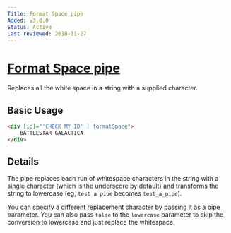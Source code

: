 ```yaml
---
Title: Format Space pipe
Added: v3.0.0
Status: Active
Last reviewed: 2018-11-27
---
```


# [Format Space pipe](../../../lib/core/pipes/format-space.pipe.ts "Defined in format-space.pipe.ts")

Replaces all the white space in a string with a supplied character.

## Basic Usage

<!-- {% raw %} -->

```HTML
<div [id]="'CHECK MY ID' | formatSpace">
    BATTLESTAR GALACTICA
</div>
```

<!-- {% endraw %} -->

## Details

The pipe replaces each run of whitespace characters in the string with a single character
(which is the underscore by default) and transforms the string to lowercase (eg, `test a pipe`
becomes `test_a_pipe`).

You can specify a different replacement character by passing it as a pipe parameter.
You can also pass `false` to the `lowercase` parameter to skip the conversion to lowercase
and just replace the whitespace.
